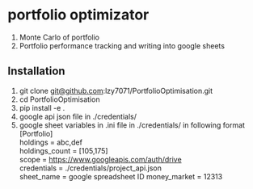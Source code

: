# portfolio optimizator

1. Monte Carlo of portfolio
2. Portfolio performance tracking and writing into google sheets

## Installation

1. git clone git@github.com:lzy7071/PortfolioOptimisation.git
2. cd PortfolioOptimisation
3. pip install -e .
4. google api json file in ./credentials/
5. google sheet variables in .ini file in ./credentials/ in following format  
    [Portfolio]  
    holdings = abc,def  
    holdings_count = [105,175]  
    scope = https://www.googleapis.com/auth/drive  
    credentials = ./credentials/project_api.json  
    sheet_name = google spreadsheet ID
    money_market = 12313         

